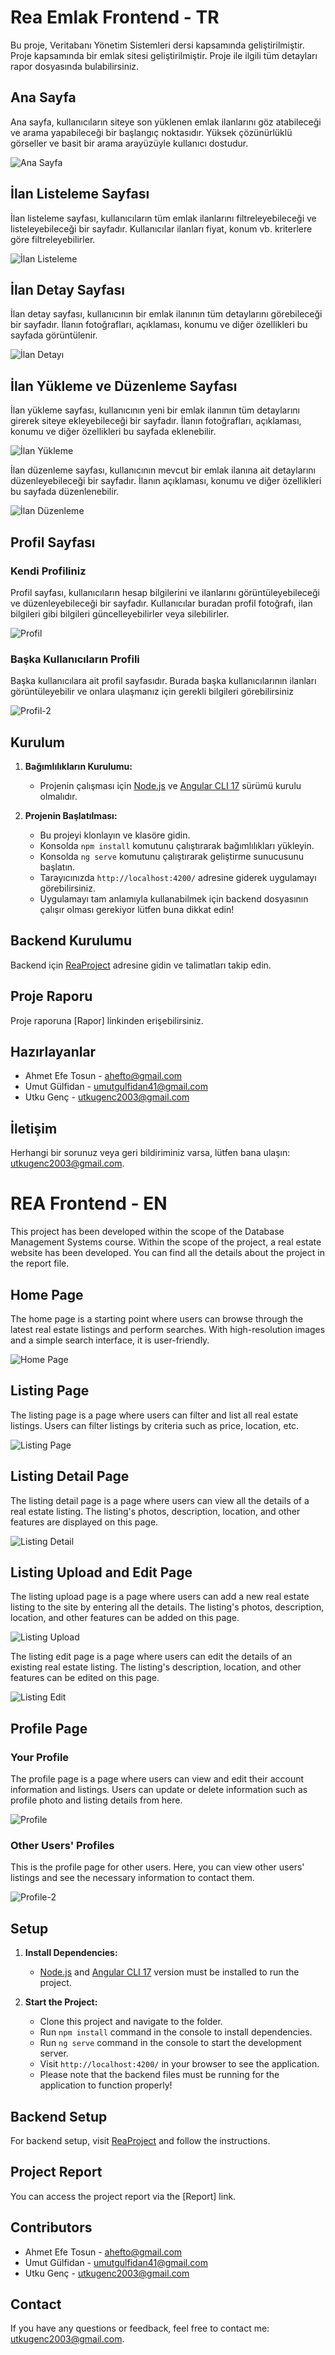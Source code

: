 # Rea Emlak Frontend - TR

Bu proje, Veritabanı Yönetim Sistemleri dersi kapsamında geliştirilmiştir. Proje kapsamında bir emlak sitesi geliştirilmiştir. Proje ile ilgili tüm detayları rapor dosyasında bulabilirsiniz.

## Ana Sayfa

Ana sayfa, kullanıcıların siteye son yüklenen emlak ilanlarını göz atabileceği ve arama yapabileceği bir başlangıç noktasıdır. Yüksek çözünürlüklü görseller ve basit bir arama arayüzüyle kullanıcı dostudur.

![Ana Sayfa](https://github.com/Utku-Genc/Rea-Frontend/assets/129175686/9dfcf7a5-5917-4863-92e2-b6cf0b52abe5)


## İlan Listeleme Sayfası

İlan listeleme sayfası, kullanıcıların tüm emlak ilanlarını filtreleyebileceği ve listeleyebileceği bir sayfadır. Kullanıcılar ilanları fiyat, konum vb. kriterlere göre filtreleyebilirler.

![İlan Listeleme](https://github.com/Utku-Genc/Rea-Frontend/assets/129175686/d3c422cd-f3d8-4949-9ef1-d18bd936ba9c)


## İlan Detay Sayfası

İlan detay sayfası, kullanıcının bir emlak ilanının tüm detaylarını görebileceği bir sayfadır. İlanın fotoğrafları, açıklaması, konumu ve diğer özellikleri bu sayfada görüntülenir.

![İlan Detayı](https://github.com/Utku-Genc/Rea-Frontend/assets/129175686/eeb0a9ee-360d-4ad5-9545-b66a4e0f46d9)


## İlan Yükleme ve Düzenleme Sayfası

İlan yükleme sayfası, kullanıcının yeni bir emlak ilanının tüm detaylarını girerek siteye ekleyebileceği bir sayfadır. İlanın fotoğrafları, açıklaması, konumu ve diğer özellikleri bu sayfada eklenebilir.

![İlan Yükleme](https://github.com/Utku-Genc/Rea-Frontend/assets/129175686/fb579e0c-773c-4b36-8f82-d8a64739fe01)

İlan düzenleme sayfası, kullanıcının mevcut bir emlak ilanına ait detaylarını düzenleyebileceği bir sayfadır. İlanın açıklaması, konumu ve diğer özellikleri bu sayfada düzenlenebilir.

![İlan Düzenleme](https://github.com/Utku-Genc/Rea-Frontend/assets/129175686/cca54f9e-9654-4d34-84e8-3d01e88f8a87)


## Profil Sayfası

### Kendi Profiliniz
Profil sayfası, kullanıcıların hesap bilgilerini ve ilanlarını görüntüleyebileceği ve düzenleyebileceği bir sayfadır. Kullanıcılar buradan profil fotoğrafı, ilan bilgileri gibi bilgileri güncelleyebilirler veya silebilirler.

![Profil](https://github.com/Utku-Genc/Rea-Frontend/assets/129175686/2aae2f21-cb00-48d4-8096-9d9921c756e0)


### Başka Kullanıcıların Profili

Başka kullanıcılara ait profil sayfasıdır. Burada başka kullanıcılarının ilanları görüntüleyebilir ve onlara ulaşmanız için gerekli bilgileri görebilirsiniz

![Profil-2](https://github.com/Utku-Genc/Rea-Frontend/assets/129175686/74ccc584-a4c9-43b6-9d8c-066b45ba2bc0)


## Kurulum

1. **Bağımlılıkların Kurulumu:**
   - Projenin çalışması için [Node.js](https://nodejs.org/) ve [Angular CLI 17](https://angular.io/cli) sürümü kurulu olmalıdır.

2. **Projenin Başlatılması:**
   - Bu projeyi klonlayın ve klasöre gidin.
   - Konsolda `npm install` komutunu çalıştırarak bağımlılıkları yükleyin.
   - Konsolda `ng serve` komutunu çalıştırarak geliştirme sunucusunu başlatın.
   - Tarayıcınızda `http://localhost:4200/` adresine giderek uygulamayı görebilirsiniz.
   - Uygulamayı tam anlamıyla kullanabilmek için backend dosyasının çalışır olması gerekiyor lütfen buna dikkat edin!


## Backend Kurulumu

Backend için [ReaProject](https://github.com/umutgulfidan/ReaProject) adresine gidin ve talimatları takip edin.

## Proje Raporu

Proje raporuna [Rapor] linkinden erişebilirsiniz.

## Hazırlayanlar

- Ahmet Efe Tosun - ahefto@gmail.com
- Umut Gülfidan - umutgulfidan41@gmail.com
- Utku Genç - utkugenc2003@gmail.com

## İletişim

Herhangi bir sorunuz veya geri bildiriminiz varsa, lütfen bana ulaşın: [utkugenc2003@gmail.com](mailto:utkugenc2003@gmail.com).


# REA Frontend - EN

This project has been developed within the scope of the Database Management Systems course. Within the scope of the project, a real estate website has been developed. You can find all the details about the project in the report file.

## Home Page

The home page is a starting point where users can browse through the latest real estate listings and perform searches. With high-resolution images and a simple search interface, it is user-friendly.

![Home Page](https://github.com/Utku-Genc/Rea-Frontend/assets/129175686/9dfcf7a5-5917-4863-92e2-b6cf0b52abe5)

## Listing Page

The listing page is a page where users can filter and list all real estate listings. Users can filter listings by criteria such as price, location, etc.

![Listing Page](https://github.com/Utku-Genc/Rea-Frontend/assets/129175686/d3c422cd-f3d8-4949-9ef1-d18bd936ba9c)

## Listing Detail Page

The listing detail page is a page where users can view all the details of a real estate listing. The listing's photos, description, location, and other features are displayed on this page.

![Listing Detail](https://github.com/Utku-Genc/Rea-Frontend/assets/129175686/eeb0a9ee-360d-4ad5-9545-b66a4e0f46d9)

## Listing Upload and Edit Page

The listing upload page is a page where users can add a new real estate listing to the site by entering all the details. The listing's photos, description, location, and other features can be added on this page.

![Listing Upload](https://github.com/Utku-Genc/Rea-Frontend/assets/129175686/fb579e0c-773c-4b36-8f82-d8a64739fe01)

The listing edit page is a page where users can edit the details of an existing real estate listing. The listing's description, location, and other features can be edited on this page.

![Listing Edit](https://github.com/Utku-Genc/Rea-Frontend/assets/129175686/cca54f9e-9654-4d34-84e8-3d01e88f8a87)

## Profile Page

### Your Profile

The profile page is a page where users can view and edit their account information and listings. Users can update or delete information such as profile photo and listing details from here.

![Profile](https://github.com/Utku-Genc/Rea-Frontend/assets/129175686/2aae2f21-cb00-48d4-8096-9d9921c756e0)

### Other Users' Profiles

This is the profile page for other users. Here, you can view other users' listings and see the necessary information to contact them.

![Profile-2](https://github.com/Utku-Genc/Rea-Frontend/assets/129175686/74ccc584-a4c9-43b6-9d8c-066b45ba2bc0)

## Setup

1. **Install Dependencies:**
   - [Node.js](https://nodejs.org/) and [Angular CLI 17](https://angular.io/cli) version must be installed to run the project.

2. **Start the Project:**
   - Clone this project and navigate to the folder.
   - Run `npm install` command in the console to install dependencies.
   - Run `ng serve` command in the console to start the development server.
   - Visit `http://localhost:4200/` in your browser to see the application.
   - Please note that the backend files must be running for the application to function properly!

## Backend Setup

For backend setup, visit [ReaProject](https://github.com/umutgulfidan/ReaProject) and follow the instructions.

## Project Report

You can access the project report via the [Report] link.

## Contributors

- Ahmet Efe Tosun - ahefto@gmail.com
- Umut Gülfidan - umutgulfidan41@gmail.com
- Utku Genç - utkugenc2003@gmail.com

## Contact

If you have any questions or feedback, feel free to contact me: [utkugenc2003@gmail.com](mailto:utkugenc2003@gmail.com).


